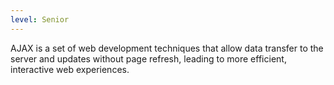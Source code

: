 ```yaml
---
level: Senior
---
```


AJAX is a set of web development techniques that allow data transfer to the server and updates without page refresh, leading to more efficient, interactive web experiences.
